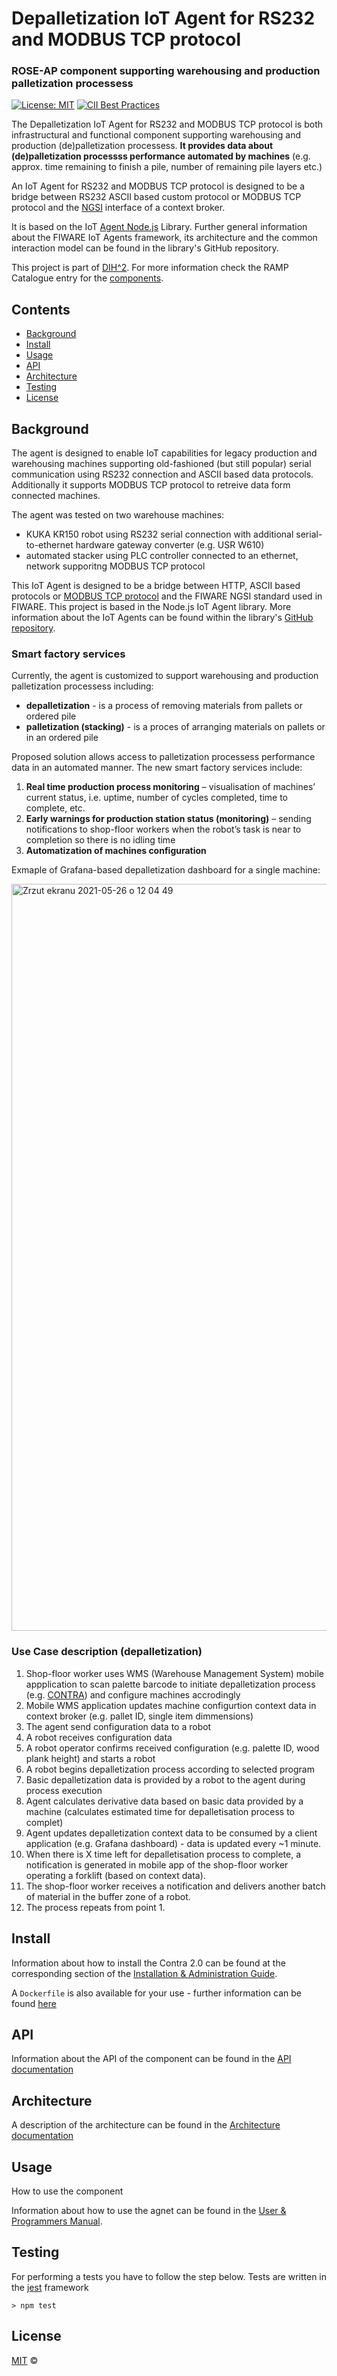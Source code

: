 # Depalletization IoT Agent for RS232 and MODBUS TCP protocol
### ROSE-AP component supporting warehousing and production palletization processess

[![License: MIT](https://img.shields.io/github/license/ramp-eu/TTE.project1.svg)](https://opensource.org/licenses/MIT)
[![CII Best Practices](https://bestpractices.coreinfrastructure.org/projects/4899/badge)](https://bestpractices.coreinfrastructure.org/projects/4899)

The Depalletization IoT Agent for RS232 and MODBUS TCP protocol is both infrastructural and functional component supporting warehousing and production (de)palletization processess. **It provides data about (de)palletization processss performance automated by machines** (e.g. approx. time remaining to finish a pile, number of remaining pile layers etc.)

An IoT Agent for RS232 and MODBUS TCP protocol is designed to be a bridge between RS232 ASCII based custom protocol or MODBUS TCP protocol and the [NGSI](https://swagger.lab.fiware.org/?url=https://raw.githubusercontent.com/Fiware/specifications/master/OpenAPI/ngsiv2/ngsiv2-openapi.json) interface of a context broker. 

It is based on the IoT [Agent Node.js](https://github.com/telefonicaid/iotagent-node-lib) Library. Further general information about the FIWARE IoT Agents framework, its architecture and the common interaction model can be found in the library's GitHub repository.

This project is part of [DIH^2](http://www.dih-squared.eu/). For more information check the RAMP Catalogue entry for the
[components](https://github.com/xxx).

## Contents

-   [Background](#background)
-   [Install](#install)
-   [Usage](#usage)
-   [API](#api)
-   [Architecture](#architecture)
-   [Testing](#testing)
-   [License](#license)

## Background
The agent is designed to enable IoT capabilities for legacy production and warehousing machines supporting old-fashioned (but still popular) serial communication using RS232 connection and ASCII based data protocols. Additionally it supports MODBUS TCP protocol to retreive data form connected machines.  

The agent was tested on two warehouse machines: 
* KUKA KR150 robot using RS232 serial connection with additional serial-to-ethernet hardware gateway converter (e.g. USR W610)
* automated stacker using PLC controller connected to an ethernet, network supporitng MODBUS TCP protocol

This IoT Agent is designed to be a bridge between HTTP, ASCII based protocols or [MODBUS TCP protocol](https://www.modbus.org/docs/Modbus_Messaging_Implementation_Guide_V1_0b.pdf) and the FIWARE NGSI standard used in FIWARE. This project is based in the Node.js IoT Agent library. More information about the IoT Agents can be found within the library's [GitHub repository](https://github.com/telefonicaid/iotagent-node-lib).

### Smart factory services
Currently, the agent is customized to support warehousing and production palletization processess including:
* **depalletization** - is a process of removing materials from pallets or ordered pile
* **palletization (stacking)** - is a proces of arranging materials on pallets or in an ordered pile

Proposed solution allows access to palletization processess performance data in an automated manner. The new smart factory services include:
1. **Real time production process monitoring** – visualisation of machines’ current status, i.e. uptime, number of cycles completed, time to complete, etc.
2. **Early warnings for production station status (monitoring)** – sending notifications to shop-floor workers when the robot’s task is near to completion so there is no idling time
3. **Automatization of machines configuration** 

Exmaple of Grafana-based depalletization dashboard for a single machine:

<img width="1195" alt="Zrzut ekranu 2021-05-26 o 12 04 49" src="https://user-images.githubusercontent.com/46000321/119642076-a1eca600-be1a-11eb-894a-f88421638e40.png">


### Use Case description (depalletization)

1. Shop-floor worker uses WMS (Warehouse Management System) mobile appplication to scan palette barcode to initiate depalletization process (e.g. [CONTRA](https://contra.itti.com.pl/)) and configure machines accrodingly
2. Mobile WMS application updates machine configurtion context data in context broker (e.g. pallet ID, single item dimmensions)
3. The agent send configuration data to a robot
4. A robot receives configuration data 
5. A robot operator confirms received configuration (e.g. palette ID, wood plank height) and starts a robot
6. A robot begins depalletization process according to selected program
7. Basic depalletization data is provided by a robot to the agent during process execution 
8. Agent calculates derivative data based on basic data provided by a machine (calculates estimated time for depalletisation process to complet)
9. Agent updates depalletization context data to be consumed by a client application (e.g. Grafana dashboard) - data is updated every ~1 minute.
10. When there is X time left for depalletisation process to complete, a notification is generated in mobile app of the shop-floor worker operating a forklift (based on context data).
11. The shop-floor worker receives a notification and delivers another batch of material in the buffer zone of a robot.
12. The process repeats from point 1.

## Install

Information about how to install the Contra 2.0 can be found at the corresponding section of the
[Installation & Administration Guide](docs/installationguide.md).

A `Dockerfile` is also available for your use - further information can be found [here](docker/README.md)

## API

Information about the API of the component can be found in the [API documentation](https://github.com/itti-pl/depalletization-agent-rose-ap/blob/main/docs/api.md)

## Architecture

A description of the architecture can be found in the [Architecture documentation](https://github.com/itti-pl/depalletization-agent-rose-ap/blob/main/docs/architecture.md)

## Usage

How to use the component

Information about how to use the agnet can be found in the [User & Programmers Manual](docs/usermanual.md).

## Testing

For performing a tests you have to follow the step below. Tests are written in the [jest](https://jestjs.io) framework
```text
> npm test
```
## License

[MIT](LICENSE) © <TTE>
